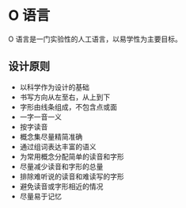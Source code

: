 # O 语言

O 语言是一门实验性的人工语言，以易学性为主要目标。

## 设计原则

- 以科学作为设计的基础
- 书写方向从左至右，从上到下
- 字形由线条组成，不包含点或面
- 一字一音一义
- 按字读音
- 概念集尽量精简准确
- 通过组词表达丰富的语义
- 为常用概念分配简单的读音和字形
- 尽量减少读音和字形的总量
- 排除难听说的读音和难读写的字形
- 避免读音或字形相近的情况
- 尽量易于记忆
